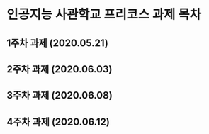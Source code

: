 # 인공지능 사관학교 프리코스 과제 목차

## 1주차 과제 (2020.05.21)

## 2주차 과제 (2020.06.03)

## 3주차 과제 (2020.06.08)

## 4주차 과제 (2020.06.12)
